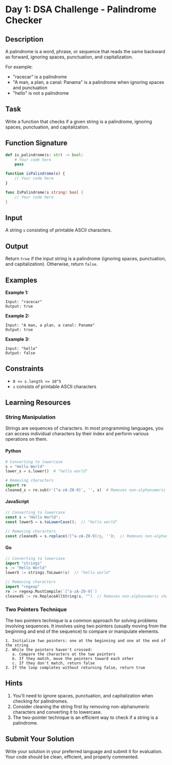 # Day 1: DSA Challenge - Palindrome Checker

## Description

A palindrome is a word, phrase, or sequence that reads the same backward as forward, ignoring spaces, punctuation, and capitalization.

For example:
- "racecar" is a palindrome
- "A man, a plan, a canal: Panama" is a palindrome when ignoring spaces and punctuation
- "hello" is not a palindrome

## Task

Write a function that checks if a given string is a palindrome, ignoring spaces, punctuation, and capitalization.

## Function Signature

```python
def is_palindrome(s: str) -> bool:
    # Your code here
    pass
```

```javascript
function isPalindrome(s) {
    // Your code here
}
```

```go
func IsPalindrome(s string) bool {
    // Your code here
}
```

## Input

A string `s` consisting of printable ASCII characters.

## Output

Return `true` if the input string is a palindrome (ignoring spaces, punctuation, and capitalization). Otherwise, return `false`.

## Examples

**Example 1:**
```
Input: "racecar"
Output: true
```

**Example 2:**
```
Input: "A man, a plan, a canal: Panama"
Output: true
```

**Example 3:**
```
Input: "hello"
Output: false
```

## Constraints

- `0 <= s.length <= 10^5`
- `s` consists of printable ASCII characters

## Learning Resources

### String Manipulation

Strings are sequences of characters. In most programming languages, you can access individual characters by their index and perform various operations on them.

#### Python
```python
# Converting to lowercase
s = "Hello World"
lower_s = s.lower()  # "hello world"

# Removing characters
import re
cleaned_s = re.sub(r'[^a-zA-Z0-9]', '', s)  # Removes non-alphanumeric characters
```

#### JavaScript
```javascript
// Converting to lowercase
const s = "Hello World";
const lowerS = s.toLowerCase();  // "hello world"

// Removing characters
const cleanedS = s.replace(/[^a-zA-Z0-9]/g, '');  // Removes non-alphanumeric characters
```

#### Go
```go
// Converting to lowercase
import "strings"
s := "Hello World"
lowerS := strings.ToLower(s)  // "hello world"

// Removing characters
import "regexp"
re := regexp.MustCompile(`[^a-zA-Z0-9]`)
cleanedS := re.ReplaceAllString(s, "")  // Removes non-alphanumeric characters
```

### Two Pointers Technique

The two pointers technique is a common approach for solving problems involving sequences. It involves using two pointers (usually moving from the beginning and end of the sequence) to compare or manipulate elements.

```
1. Initialize two pointers: one at the beginning and one at the end of the string
2. While the pointers haven't crossed:
   a. Compare the characters at the two pointers
   b. If they match, move the pointers toward each other
   c. If they don't match, return false
3. If the loop completes without returning false, return true
```

## Hints

1. You'll need to ignore spaces, punctuation, and capitalization when checking for palindromes.
2. Consider cleaning the string first by removing non-alphanumeric characters and converting it to lowercase.
3. The two-pointer technique is an efficient way to check if a string is a palindrome.

## Submit Your Solution

Write your solution in your preferred language and submit it for evaluation. Your code should be clean, efficient, and properly commented.
